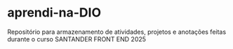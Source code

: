 # aprendi-na-DIO
Repositório para armazenamento de atividades, projetos e anotações feitas durante o curso SANTANDER FRONT END 2025
